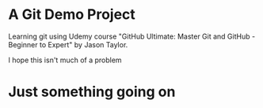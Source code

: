 # A Git Demo Project

Learning git using Udemy course "GitHub Ultimate: Master Git and GitHub - Beginner to Expert" by Jason Taylor.

I hope this isn't much of a problem

# Just something going on
